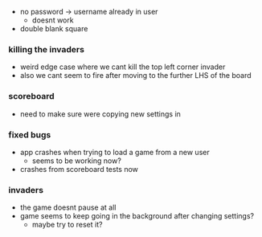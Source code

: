 
- no password -> username already in user
    - doesnt work
- double blank square

### killing the invaders
- weird edge case where we cant kill the top left corner invader
- also we cant seem to fire after moving to the further LHS of the board

### scoreboard
- need to make sure were copying new settings in

### fixed bugs
- app crashes when trying to load a game from a new user
    - seems to be working now?
- crashes from scoreboard tests now

### invaders
- the game doesnt pause at all
- game seems to keep going in the background after changing settings?
    - maybe try to reset it?